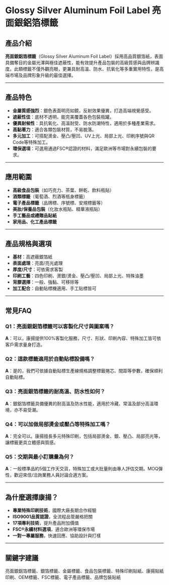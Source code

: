 # Glossy Silver Aluminum Foil Label 亮面銀鋁箔標籤

## 產品介紹

**亮面銀鋁箔標籤**（Glossy Silver Aluminum Foil Label）採用高品質銀箔紙，表面具備奪目的金屬光澤與極佳遮蔽性，能有效提升產品包裝的高級質感與品牌辨識度。此類標籤不僅外觀亮眼，更兼具耐高溫、防水、抗氧化等多重實用特性，是高端市場及品牌形象升級的最佳選擇。

---

## 產品特色

- **金屬質感強烈**：銀色表面明亮如鏡，反射效果優異，打造高端視覺感受。
- **遮蔽性佳**：底材不透明，能完美覆蓋各色包裝瓶罐。
- **優異耐候性**：具抗氧化、高溫耐受、防水防潮特性，適用於多種產業需求。
- **高黏著力**：適合各類包裝材質，不易脫落。
- **多元加工**：可搭配燙金、壓凸/壓凹、UV上光、局部上光、印刷序號與QR Code等特殊加工。
- **環保選項**：可選用通過FSC®認證的材料，滿足歐洲等市場對永續包裝的要求。

---

## 應用範圍

- **高級食品包裝**（如巧克力、茶葉、餅乾、飲料瓶貼）
- **酒類標籤**（葡萄酒、烈酒等瓶身標籤）
- **電子產品標籤**（品牌標、序號標、安規標籤等）
- **美妝/保養品包裝**（化妝水瓶貼、精華液瓶貼）
- **手工藝品或禮贈品貼紙**
- **家用品、化工產品標籤**

---

## 產品規格與選項

- **基材**：高遮蔽銀箔紙
- **表面處理**：亮面/亮光處理
- **厚度/尺寸**：可依需求客製
- **印刷工藝**：四色印刷、燙銀/燙金、壓凸/壓凹、局部上光、特殊油墨
- **背膠選擇**：一般、強黏、可移除等
- **加工配合**：自動貼標機適用、手工貼標皆可

---

## 常見FAQ

### Q1：亮面銀鋁箔標籤可以客製化尺寸與圖案嗎？
**A**：可以，康揚提供100%客製化服務，尺寸、形狀、印刷內容、特殊加工皆可依客戶需求量身打造。

### Q2：這款標籤適用於自動貼標設備嗎？
**A**：是的，我們可依據自動貼標生產線規格調整標籤捲芯、間距等參數，確保順利自動貼標。

### Q3：亮面銀箔標籤的耐高溫、防水性如何？
**A**：銀鋁箔標籤具備優異的耐高溫及防水性能，適用於冷藏、常溫及部分高溫環境，亦不易受潮。

### Q4：可以加做局部燙金或壓凸等特殊加工嗎？
**A**：完全可以。康揚擅長多元特殊印刷，包括局部燙金、銀、壓凸、局部亮光等，讓標籤更具立體感與質感。

### Q5：交期與最小訂購量為何？
**A**：一般標準品約5個工作天交貨，特殊加工或大批量則由專人評估交期。MOQ彈性，歡迎來信/洽詢業務人員討論合適方案。

---

## 為什麼選擇康揚？

- **專業特殊印刷技術**，國際大廠長期合作經驗
- **ISO9001品質認證**，全流程品管嚴格把關
- **17項專利技術**，提升產品附加價值
- **FSC®永續材料選項**，適合歐洲等環保市場
- **一對一專屬服務**，快速回應、協助設計與打樣

---

## 關鍵字建議

亮面銀鋁箔標籤、銀箔標籤、金屬標籤、食品包裝標籤、特殊印刷貼紙、康揚貼紙印刷、OEM標籤、FSC標籤、電子產品標籤、品牌包裝貼紙